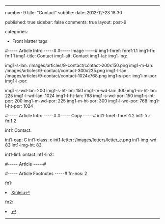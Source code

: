 ---

number: 9
title: "Contact"
subtitle:
date: 2012-12-23 18:30

published: true
sidebar: false
comments: true
layout: post-9

categories: 
- Front Matter
tags:



#----- Article Intro -----#
#----- Image -----#
img1-fnref: fnref:1.1
img1-fn: fn:1.1
img1-title: Contact
img1-alt: Contact
img1-lat:
img1-lng:

img1-s-lan: /images/articles/9-contact/contact-200x150.png
img1-m-lan: /images/articles/9-contact/contact-300x225.png
img1-l-lan: /images/articles/9-contact/contact-1024x768.png
img1-s-por:
img1-m-por:	
img1-l-por:

img1-s-wd-lan: 200
img1-s-ht-lan: 150
img1-m-wd-lan: 300
img1-m-ht-lan: 225
img1-l-wd-lan: 1024
img1-l-ht-lan: 768
img1-s-wd-por: 150
img1-s-ht-por: 200
img1-m-wd-por: 225
img1-m-ht-por: 300
img1-l-wd-por: 768
img1-l-ht-por: 1024


#----- Article Intro -----#
#----- Copy -----#
int1-fnref: fnref:1.2
int1-fn: fn:1.2

int1: Contact.

int1-cap: C
int1-class: c
int1-letter: /images/letters/letter_c.png
int1-img-wd: 83
int1-img-ht: 83

int1-lin1: ontact
int1-lin2:


#----- Article -----#


#----- Article Footnotes -----#
fn-nos: 2

fn1: <li id="fn:1.1"><a href="http://www.xinlelu.com/en/node/280">Xinleiu</a><a href="#fnref:1.1">&#8617;</a></li>

fn2: <li id="fn:1.2"><a href="#fnref:1.2">&#8617;</a></li>

---